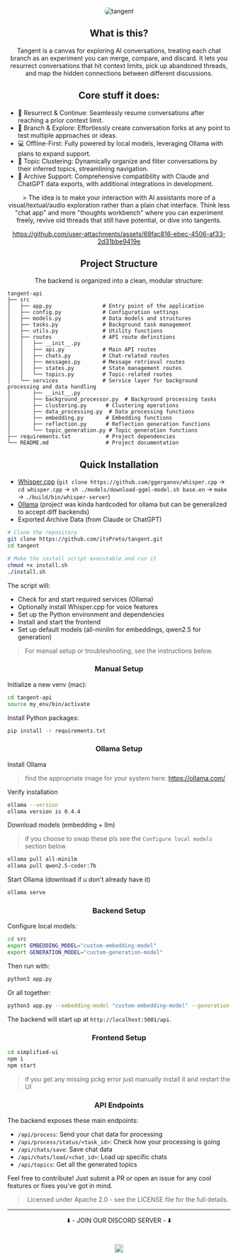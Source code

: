 <div align="center">

<img src="https://github.com/user-attachments/assets/cd8a656e-f643-439c-a64a-694d521c43fe" alt="tangent" style="border-radius: 10px">

## What is this?

Tangent is a canvas for exploring AI conversations, treating each chat branch as an experiment you can merge, compare, and discard. It lets you resurrect conversations that hit context limits, pick up abandoned threads, and map the hidden connections between different discussions.

## Core stuff it does:
</div>

- 🌟 Resurrect & Continue: Seamlessly resume conversations after reaching a prior context limit.
- 🌿 Branch & Explore: Effortlessly create conversation forks at any point to test multiple approaches or ideas.
- 💻 Offline-First: Fully powered by local models, leveraging Ollama with plans to expand support.
- 📂 Topic Clustering: Dynamically organize and filter conversations by their inferred topics, streamlining navigation.
- 📜 Archive Support: Comprehensive compatibility with Claude and ChatGPT data exports, with additional integrations in development.

<div align="center">
> The idea is to make your interaction with AI assistants more of a visual/textual/audio exploration rather than a plain chat interface. Think less "chat app" and more "thoughts workbench" where you can experiment freely, revive old threads that still have potential, or dive into tangents.

https://github.com/user-attachments/assets/69fac816-ebec-4506-af33-2d31bbe9419e

## Project Structure

The backend is organized into a clean, modular structure:
</div>

```
tangent-api
├── src
│   ├── app.py                # Entry point of the application
│   ├── config.py             # Configuration settings
│   ├── models.py             # Data models and structures
│   ├── tasks.py              # Background task management
│   ├── utils.py              # Utility functions
│   ├── routes                # API route definitions
│   │   ├── __init__.py
│   │   ├── api.py            # Main API routes
│   │   ├── chats.py          # Chat-related routes
│   │   ├── messages.py       # Message retrieval routes
│   │   ├── states.py         # State management routes
│   │   └── topics.py         # Topic-related routes
│   └── services              # Service layer for background processing and data handling
│       ├── __init__.py
│       ├── background_processor.py  # Background processing tasks
│       ├── clustering.py      # Clustering operations
│       ├── data_processing.py  # Data processing functions
│       ├── embedding.py       # Embedding functions
│       ├── reflection.py      # Reflection generation functions
│       └── topic_generation.py # Topic generation functions
├── requirements.txt           # Project dependencies
└── README.md                  # Project documentation
```

<div align="center">
 
## Quick Installation

</div>



* [Whisper.cpp](https://github.com/ggerganov/whisper.cpp) (`git clone https://github.com/ggerganov/whisper.cpp` -> `cd whisper.cpp` -> `sh ./models/download-ggml-model.sh base.en` -> `make` -> `./build/bin/whisper-server`)
* [Ollama](https://ollama.com/) (project was kinda hardcoded for ollama but can be generalized to accept diff backends)
* Exported Archive Data (from Claude or ChatGPT)


```bash
# Clone the repository
git clone https://github.com/itsPreto/tangent.git
cd tangent

# Make the install script executable and run it
chmod +x install.sh
./install.sh
```

The script will:
- Check for and start required services (Ollama)
- Optionally install Whisper.cpp for voice features
- Set up the Python environment and dependencies
- Install and start the frontend
- Set up default models (all-minilm for embeddings, qwen2.5 for generation)

> For manual setup or troubleshooting, see the instructions below.

<div align="center">
 
### Manual Setup

</div>

Initialize a new venv (mac):
```bash
cd tangent-api
source my_env/bin/activate
```

Install Python packages:
```bash
pip install -r requirements.txt
```

<div align="center">
 
### Ollama Setup

</div>

Install Ollama
> find the appropriate image for your system here: https://ollama.com/

Verify installation
```bash
ollama --version
ollama version is 0.4.4
```

Download models (embedding + llm)
> if you choose to swap these pls see the `Configure local models` section below
```bash
ollama pull all-minilm
ollama pull qwen2.5-coder:7b
```

Start Ollama (download if u don't already have it)
```bash
ollama serve
```

<div align="center">
 
### Backend Setup

</div>

Configure local models:
```bash
cd src
export EMBEDDING_MODEL="custom-embedding-model"
export GENERATION_MODEL="custom-generation-model"
```

Then run with:
```bash
python3 app.py
```

Or all together:
```bash
python3 app.py --embedding-model "custom-embedding-model" --generation-model "custom-generation-model"
```

The backend will start up at `http://localhost:5001/api`.

<div align="center">
 
### Frontend Setup

</div>

```bash
cd simplified-ui
npm i
npm start
```
> if you get any missing pckg error just manually install it and restart the UI

<div align="center">
 
### API Endpoints

</div>

The backend exposes these main endpoints:
- `/api/process`: Send your chat data for processing
- `/api/process/status/<task_id>`: Check how your processing is going
- `/api/chats/save`: Save chat data
- `/api/chats/load/<chat_id>`: Load up specific chats
- `/api/topics`: Get all the generated topics

Feel free to contribute! Just submit a PR or open an issue for any cool features or fixes you've got in mind.

<div align="center">
 
> Licensed under Apache 2.0 - see the LICENSE file for the full details.

</div>

---

<div align="center">
⬇️ - JOIN OUR DISCORD SERVER - ⬇️
 
# [<img src="https://assets-global.website-files.com/6257adef93867e50d84d30e2/636e0a6ca814282eca7172c6_icon_clyde_white_RGB.svg" width="20px" alt="Discord">](https://discord.gg/qHDavVmafF)
 
</div>
